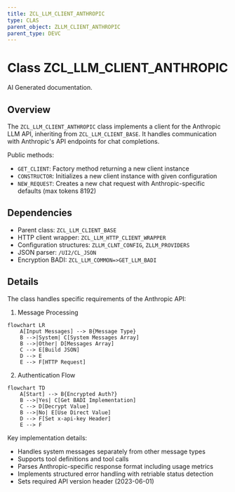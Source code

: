 ```yaml
---
title: ZCL_LLM_CLIENT_ANTHROPIC
type: CLAS
parent_object: ZLLM_CLIENT_ANTHROPIC
parent_type: DEVC
---
```


# Class ZCL_LLM_CLIENT_ANTHROPIC

AI Generated documentation.
## Overview
The `ZCL_LLM_CLIENT_ANTHROPIC` class implements a client for the Anthropic LLM API, inheriting from `ZCL_LLM_CLIENT_BASE`. It handles communication with Anthropic's API endpoints for chat completions.

Public methods:
- `GET_CLIENT`: Factory method returning a new client instance
- `CONSTRUCTOR`: Initializes a new client instance with given configuration
- `NEW_REQUEST`: Creates a new chat request with Anthropic-specific defaults (max tokens 8192)

## Dependencies
- Parent class: `ZCL_LLM_CLIENT_BASE`
- HTTP client wrapper: `ZCL_LLM_HTTP_CLIENT_WRAPPER`
- Configuration structures: `ZLLM_CLNT_CONFIG`, `ZLLM_PROVIDERS`
- JSON parser: `/UI2/CL_JSON`
- Encryption BADI: `ZCL_LLM_COMMON=>GET_LLM_BADI`

## Details
The class handles specific requirements of the Anthropic API:

1. Message Processing
```mermaid
flowchart LR
    A[Input Messages] --> B{Message Type}
    B -->|System| C[System Messages Array]
    B -->|Other| D[Messages Array]
    C --> E[Build JSON]
    D --> E
    E --> F[HTTP Request]
```

2. Authentication Flow
```mermaid
flowchart TD
    A[Start] --> B{Encrypted Auth?}
    B -->|Yes| C[Get BADI Implementation]
    C --> D[Decrypt Value]
    B -->|No| E[Use Direct Value]
    D --> F[Set x-api-key Header]
    E --> F
```

Key implementation details:
- Handles system messages separately from other message types
- Supports tool definitions and tool calls
- Parses Anthropic-specific response format including usage metrics
- Implements structured error handling with retriable status detection
- Sets required API version header (2023-06-01)

